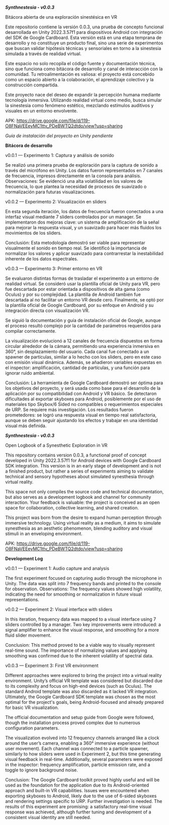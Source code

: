 ***Synthnestesia - v0.0.3***

Bitácora abierta de una exploración sinestésica en VR

Este repositorio contiene la versión 0.0.3, una prueba de concepto funcional desarrollada en Unity 2022.3.57f1 para dispositivos Android con integración del SDK de Google Cardboard. Esta versión está en una etapa temprana de desarrollo y no constituye un producto final, sino una serie de experimentos que buscan validar hipótesis técnicas y sensoriales en torno a la sinestesia simulada a través de realidad virtual.

Este espacio no solo recopila el código fuente y documentación técnica, sino que funciona como bitácora de desarrollo y canal de interacción con la comunidad. Tu retroalimentación es valiosa: el proyecto está concebido como un espacio abierto a la colaboración, el aprendizaje colectivo y la construcción compartida.

Este proyecto nace del deseo de expandir la percepción humana mediante tecnología inmersiva. Utilizando realidad virtual como medio, busca simular la sinestesia como fenómeno estético, mezclando estímulos auditivos y visuales en un entorno envolvente.

APK: https://drive.google.com/file/d/119-O8FNaVEEeyMC1ttv_PDeBWTQ2dtdo/view?usp=sharing

*Guía de instalación del proyecto en Unity pendiente*

**Bitácora de desarrollo**

v0.0.1 — Experimento 1: Captura y análisis de sonido

Se realizó una primera prueba de exploración para la captura de sonido a través del micrófono en Unity. Los datos fueron representados en 7 canales de frecuencia, impresos directamente en la consola para análisis.
Observaciones: Se evidenció una alta volatilidad en los valores de frecuencia, lo que plantea la necesidad de procesos de suavizado o normalización para futuras visualizaciones.

v0.0.2 — Experimento 2: Visualización en sliders

En esta segunda iteración, los datos de frecuencia fueron conectados a una interfaz visual mediante 7 sliders controlados por un manager. Se implementaron dos mejoras clave: un sistema de amplificación de la señal para mejorar la respuesta visual, y un suavizado para hacer más fluidos los movimientos de los sliders.

Conclusión: Esta metodología demostró ser viable para representar visualmente el sonido en tiempo real. Se identificó la importancia de normalizar los valores y aplicar suavizado para contrarrestar la inestabilidad inherente de los datos espectrales.

v0.0.3 — Experimento 3: Primer entorno en VR

Se evaluaron distintas formas de trasladar el experimento a un entorno de realidad virtual. Se consideró usar la plantilla oficial de Unity para VR, pero fue descartada por estar orientada a dispositivos de alta gama (como Oculus) y por su complejidad. La plantilla de Android también fue descartada al no facilitar un entorno VR desde cero. Finalmente, se optó por la plantilla oficial de Google Cardboard, por su enfoque en Android y su integración directa con visualización VR.

Se siguió la documentación y guía de instalación oficial de Google, aunque el proceso resultó complejo por la cantidad de parámetros requeridos para compilar correctamente.

La visualización evolucionó a 12 canales de frecuencia dispuestos en forma circular alrededor de la cámara, permitiendo una experiencia inmersiva en 360°, sin desplazamiento del usuario. Cada canal fue conectado a un spawner de partículas, similar a lo hecho con los sliders, pero en este caso con emisión visual dinámica.
Además, se añadieron variables expuestas en el inspector: amplificación, cantidad de partículas, y una función para ignorar ruido ambiental.

Conclusión: La herramienta de Google Cardboard demostró ser óptima para los objetivos del proyecto, y será usada como base para el desarrollo de la aplicación por su compatibilidad con Android y VR básico. Se detectaron dificultades al exportar skyboxes para Android, posiblemente por el uso de materiales tipo Skybox/6 Sided no compatibles o requerimientos especiales de URP. Se requiere más investigación.
Los resultados fueron prometedores: se logró una respuesta visual en tiempo real satisfactoria, aunque se deben seguir ajustando los efectos y trabajar en una identidad visual más definida.


***Synthnestesia - v0.0.3***

Open Logbook of a Synesthetic Exploration in VR

This repository contains version 0.0.3, a functional proof of concept developed in Unity 2022.3.57f1 for Android devices with Google Cardboard SDK integration. This version is in an early stage of development and is not a finished product, but rather a series of experiments aiming to validate technical and sensory hypotheses about simulated synesthesia through virtual reality.

This space not only compiles the source code and technical documentation, but also serves as a development logbook and channel for community interaction. Your feedback is valuable: the project is conceived as an open space for collaboration, collective learning, and shared creation.

This project was born from the desire to expand human perception through immersive technology. Using virtual reality as a medium, it aims to simulate synesthesia as an aesthetic phenomenon, blending auditory and visual stimuli in an enveloping environment.

APK: https://drive.google.com/file/d/119-O8FNaVEEeyMC1ttv_PDeBWTQ2dtdo/view?usp=sharing

**Development Log**

v0.0.1 — Experiment 1: Audio capture and analysis

The first experiment focused on capturing audio through the microphone in Unity. The data was split into 7 frequency bands and printed to the console for observation.
Observations: The frequency values showed high volatility, indicating the need for smoothing or normalization in future visual representations.

v0.0.2 — Experiment 2: Visual interface with sliders

In this iteration, frequency data was mapped to a visual interface using 7 sliders controlled by a manager. Two key improvements were introduced: a signal amplifier to enhance the visual response, and smoothing for a more fluid slider movement.

Conclusion: This method proved to be a viable way to visually represent real-time sound. The importance of normalizing values and applying smoothing was confirmed due to the inherent volatility of spectral data.

v0.0.3 — Experiment 3: First VR environment

Different approaches were explored to bring the project into a virtual reality environment. Unity’s official VR template was considered but discarded due to its complexity and focus on high-end devices (such as Oculus). The standard Android template was also discarded as it lacked VR integration. Ultimately, the Google Cardboard SDK template was chosen as the most optimal for the project's goals, being Android-focused and already prepared for basic VR visualization.

The official documentation and setup guide from Google were followed, though the installation process proved complex due to numerous configuration parameters.

The visualization evolved into 12 frequency channels arranged like a clock around the user’s camera, enabling a 360° immersive experience (without user movement). Each channel was connected to a particle spawner, similarly to how sliders were used in Experiment 2, but this time generating visual feedback in real-time.
Additionally, several parameters were exposed in the inspector: frequency amplification, particle emission rate, and a toggle to ignore background noise.

Conclusion: The Google Cardboard toolkit proved highly useful and will be used as the foundation for the application due to its Android-oriented approach and built-in VR capabilities. Issues were encountered when exporting skyboxes to Android, likely due to the use of 6-sided skyboxes and rendering settings specific to URP. Further investigation is needed.
The results of this experiment are promising: a satisfactory real-time visual response was achieved, although further tuning and development of a consistent visual identity are still needed.

